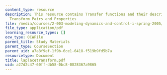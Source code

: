 ```yaml
---
content_type: resource
description: This resource contains Transfer functions and their description for Laplace
  Transform Pairs and Properties
file: /media/courses/2-003-modeling-dynamics-and-control-i-spring-2005/a27d2c4760ffdb580bc80828367a9865_laplacetransform.pdf
file_type: application/pdf
learning_resource_types: []
ocw_type: OCWFile
parent_title: Study Materials
parent_type: CourseSection
parent_uid: a7a8f9ef-1f9b-6ce1-6418-f519b9fd5b7a
resourcetype: Document
title: laplacetransform.pdf
uid: a27d2c47-60ff-db58-0bc8-0828367a9865
---
```

